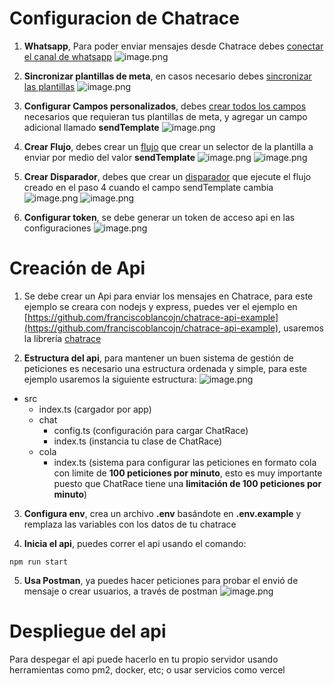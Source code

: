 # Configuracion de Chatrace

1. **Whatsapp**, Para poder enviar mensajes desde Chatrace debes [conectar el canal de whatsapp](https://chat.aveonline.co/en/settings?acc=1115278) ![image.png](/.attachments/image-1e1da1bc-f3a6-4ce8-b476-15502d20f0e4.png)

2. **Sincronizar plantillas de meta**, en casos necesario debes [sincronizar las plantillas](https://chat.aveonline.co/en/whatsapp?acc=1115278)  ![image.png](/.attachments/image-75ca00db-d08e-4477-861e-45bae80e89d3.png)

3. **Configurar Campos personalizados**, debes [crear todos los campos](https://chat.aveonline.co/en/user-custom-fields?acc=1115278) necesarios que requieran tus plantillas de meta, y agregar un campo adicional llamado **sendTemplate** ![image.png](/.attachments/image-b76f366d-240c-44d9-a730-979155916b5f.png)

4. **Crear Flujo**, debes crear un [flujo](https://chat.aveonline.co/en/flows?acc=1115278) que crear un selector de la plantilla a enviar por medio del valor  **sendTemplate** ![image.png](/.attachments/image-c853faea-f9f8-48b0-a3ea-60cb284123c0.png) ![image.png](/.attachments/image-c957d66e-67b1-4e1b-9427-c6237661fa14.png)

5. **Crear Disparador**, debes que crear un [disparador](https://chat.aveonline.co/en/rules?acc=1115278) que ejecute el flujo creado en el paso 4 cuando el campo sendTemplate cambia ![image.png](/.attachments/image-effd411e-4155-4815-8b64-5fdba8fb860c.png) ![image.png](/.attachments/image-e6464975-a002-4447-afe9-0092dca03b0b.png)

6. **Configurar token**, se debe generar un token de acceso api en las configuraciones ![image.png](/.attachments/image-39cbe8a8-b4d0-4649-9b29-7a3d81c83126.png)

# Creación de Api

1. Se debe crear un Api para enviar los mensajes en Chatrace, para este ejemplo se creara con nodejs y express, puedes ver el ejemplo en [https://github.com/franciscoblancojn/chatrace-api-example](https://github.com/franciscoblancojn/chatrace-api-example), usaremos la librería [chatrace](http://npmjs.com/package/chatrace)

2. **Estructura del api**, para mantener un buen sistema de gestión de peticiones es necesario una estructura ordenada y simple, para este ejemplo usaremos la siguiente estructura: ![image.png](/.attachments/image-d78b49cb-ebb4-48a1-857b-94bf9fa81343.png)

- src
  - index.ts (cargador por app)
  - chat
    - config.ts (configuración para cargar ChatRace)
    - index.ts (instancia tu clase de ChatRace)
  - cola
    - index.ts (sistema para configurar las peticiones en formato cola con limite de **100 peticiones por minuto**, esto es muy importante puesto que ChatRace tiene una **limitación de 100 peticiones por minuto**)

3. **Configura env**, crea un archivo **.env** basándote en **.env.example** y remplaza las variables con los datos de tu chatrace

4. **Inicia el api**, puedes correr el api usando el comando:
```
npm run start
```

5. **Usa Postman**, ya puedes hacer peticiones para probar el envió de mensaje o crear usuarios, a través de postman ![image.png](/.attachments/image-923a58e5-77f3-4d4a-a05f-e288c988f458.png)
  
# Despliegue del api
Para despegar el api puede hacerlo en tu propio servidor usando herramientas como pm2, docker, etc; o usar servicios como vercel
